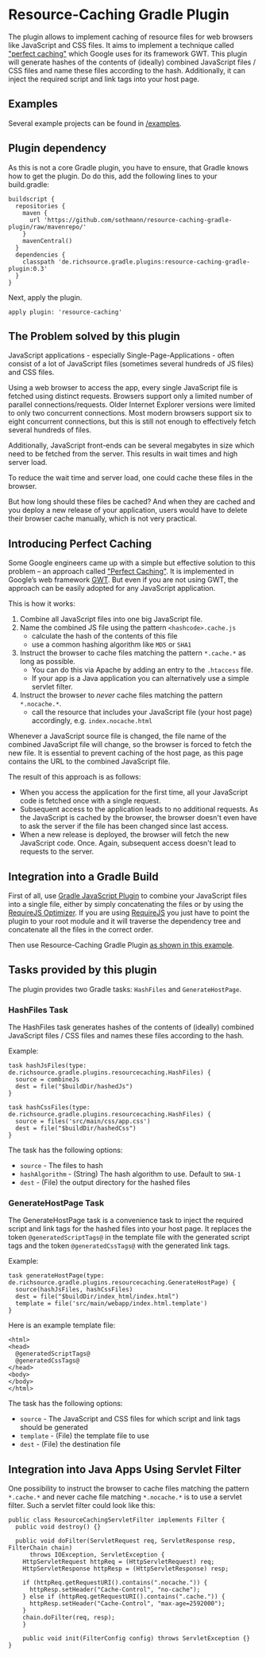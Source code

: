 # Resource-Caching Gradle Plugin

The plugin allows to implement caching of resource files for web browsers like JavaScript and CSS files.
It aims to implement a technique called ["perfect caching"](http://www.gwtproject.org/doc/latest/DevGuideCompilingAndDebugging.html#perfect_caching) which Google uses for its framework GWT.
This plugin will generate hashes of the contents of (ideally) combined JavaScript files / CSS files and name these files according to the hash.
Additionally, it can inject the required script and link tags into your host page.


## Examples

Several example projects can be found in [/examples](https://github.com/sothmann/resource-caching-gradle-plugin/tree/master/examples).

## Plugin dependency

As this is not a core Gradle plugin, you have to ensure, that Gradle knows how to get the plugin. Do do this, add the following lines to your build.gradle:

	buildscript {
	  repositories {
		maven {
		  url 'https://github.com/sothmann/resource-caching-gradle-plugin/raw/mavenrepo/'
		}
		mavenCentral()
	  }
	  dependencies {
		classpath 'de.richsource.gradle.plugins:resource-caching-gradle-plugin:0.3'
	  }
	}

Next, apply the plugin.

	apply plugin: 'resource-caching'

## The Problem solved by this plugin

JavaScript applications - especially Single-Page-Applications - often consist of a lot of JavaScript files (sometimes several hundreds of JS files) and CSS files.

Using a web browser to access the app, every single JavaScript file is fetched using distinct requests.
Browsers support only a limited number of parallel connections/requests.
Older Internet Explorer versions were limited to only two concurrent connections.
Most modern browsers support six to eight concurrent connections, but this is still not enough to effectively fetch several hundreds of files.

Additionally, JavaScript front-ends can be several megabytes in size which need to be fetched from the server.
This results in wait times and high server load.

To reduce the wait time and server load, one could cache these files in the browser.

But how long should these files be cached?
And when they are cached and you deploy a new release of your application, users would have to delete their browser cache manually, which is not very practical.


## Introducing Perfect Caching

Some Google engineers came up with a simple but effective solution to this problem – an approach called ["Perfect Caching"][3].
It is implemented in Google’s web framework [GWT]. But even if you are not using GWT, the approach can be easily adopted for any JavaScript application.

This is how it works:

1. Combine all JavaScript files into one big JavaScript file.
2. Name the combined JS file using the pattern `<hashcode>.cache.js`
	- calculate the hash of the contents of this file
	- use a common hashing algorithm like `MD5` or `SHA1`
3. Instruct the browser to cache files matching the pattern `*.cache.*` as long as possible.
	- You can do this via Apache by adding an entry to the `.htaccess` file.
	- If your app is a Java application you can alternatively use a simple servlet filter.
4. Instruct the browser to *never* cache files matching the pattern `*.nocache.*`.
	- call the resource that includes your JavaScript file (your host page) accordingly, e.g. `index.nocache.html`

Whenever a JavaScript source file is changed, the file name of the combined JavaScript file will change, so the browser is forced to fetch the new file.
It is essential to prevent caching of the host page, as this page contains the URL to the combined JavaScript file.

The result of this approach is as follows:

- When you access the application for the first time, all your JavaScript code is fetched once with a single request.
- Subsequent access to the application leads to no additional requests. As the JavaScript is cached by the browser, the browser doesn't even have to ask the server if the file has been changed since last access.
- When a new release is deployed, the browser will fetch the new JavaScript code. Once. Again, subsequent access doesn't lead to requests to the server.


## Integration into a Gradle Build

First of all, use [Gradle JavaScript Plugin][1] to combine your JavaScript files into a single file, either by simply concatenating the files or by using the [RequireJS Optimizer][2].
If you are using [RequireJS] you just have to point the plugin to your root module and it will traverse the dependency tree and concatenate all the files in the correct order.

Then use Resource-Caching Gradle Plugin [as shown in this example][sample].


## Tasks provided by this plugin

The plugin provides two Gradle tasks: `HashFiles` and `GenerateHostPage`.

### HashFiles Task

The HashFiles task generates hashes of the contents of (ideally) combined JavaScript files / CSS files and names these files according to the hash.

Example:

	task hashJsFiles(type: de.richsource.gradle.plugins.resourcecaching.HashFiles) {
      source = combineJs
      dest = file("$buildDir/hashedJs")
    }

    task hashCssFiles(type: de.richsource.gradle.plugins.resourcecaching.HashFiles) {
      source = files('src/main/css/app.css')
      dest = file("$buildDir/hashedCss")
    }

The task has the following options:

- `source` - The files to hash
- `hashAlgorithm` - (String) The hash algorithm to use. Default to `SHA-1`
- `dest` - (File) the output directory for the hashed files

### GenerateHostPage Task

The GenerateHostPage task is a convenience task to inject the required script and link tags for the hashed files into your host page.
It replaces the token `@generatedScriptTags@` in the template file with the generated script tags and the token `@generatedCssTags@` with the generated link tags.

Example:

	task generateHostPage(type: de.richsource.gradle.plugins.resourcecaching.GenerateHostPage) {
	  source(hashJsFiles, hashCssFiles)
	  dest = file("$buildDir/index_html/index.html")
	  template = file('src/main/webapp/index.html.template')
	}

Here is an example template file:

	<html>
    <head>
      @generatedScriptTags@
      @generatedCssTags@
    </head>
    <body>
    </body>
    </html>

The task has the following options:

- `source` - The JavaScript and CSS files for which script and link tags should be generated
- `template` - (File) the template file to use
- `dest` - (File) the destination file


## Integration into Java Apps Using Servlet Filter

One possibility to instruct the browser to cache files matching the pattern `*.cache.*` and never cache file matching `*.nocache.*` is to use a servlet filter.
Such a servlet filter could look like this:

	public class ResourceCachingServletFilter implements Filter {
	  public void destroy() {}

	  public void doFilter(ServletRequest req, ServletResponse resp, FilterChain chain)
		  throws IOException, ServletException {
		HttpServletRequest httpReq = (HttpServletRequest) req;
		HttpServletResponse httpResp = (HttpServletResponse) resp;

		if (httpReq.getRequestURI().contains(".nocache.")) {
		  httpResp.setHeader("Cache-Control", "no-cache");
		} else if (httpReq.getRequestURI().contains(".cache.")) {
		  httpResp.setHeader("Cache-Control", "max-age=2592000");
		}
		chain.doFilter(req, resp);
		}

		public void init(FilterConfig config) throws ServletException {}
	}

[1]: https://github.com/sothmann/resource-caching-gradle-plugin
[2]: http://requirejs.org/docs/optimization.html
[3]: http://www.gwtproject.org/doc/latest/DevGuideCompilingAndDebugging.html#perfect_caching
[RequireJS]: http://requirejs.org/
[sample]: https://github.com/sothmann/resource-caching-gradle-plugin/blob/master/examples/JavaCombinedJsWebapp/build.gradle
[GWT]: http://www.gwtproject.org/